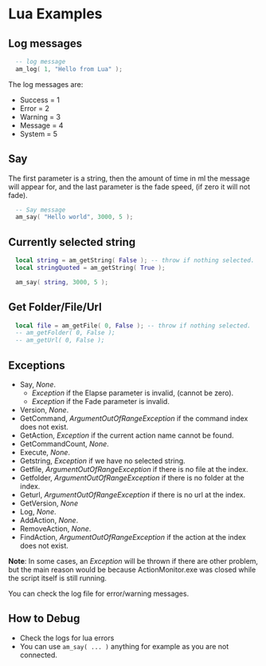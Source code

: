 # Lua Examples

## Log messages

```lua
  -- log message
  am_log( 1, "Hello from Lua" );
```

The log messages are:

- Success = 1
- Error = 2
- Warning = 3
- Message = 4
- System = 5

## Say

The first parameter is a string, then the amount of time in ml the message will appear for, and the last parameter is the fade speed, (if zero it will not fade).

```lua
  -- Say message
  am_say( "Hello world", 3000, 5 );
```

## Currently selected string

```lua
  local string = am_getString( False ); -- throw if nothing selected.
  local stringQuoted = am_getString( True );

  am_say( string, 3000, 5 );
```

## Get Folder/File/Url

```lua
  local file = am_getFile( 0, False ); -- throw if nothing selected.
  -- am_getFolder( 0, False );
  -- am_getUrl( 0, False );
```

## Exceptions

- Say, *None*.
  - *Exception* if the Elapse parameter is invalid, (cannot be zero).
  - *Exception* if the Fade parameter is invalid.
- Version, *None*.
- GetCommand, *ArgumentOutOfRangeException* if the command index does not exist.
- GetAction, *Exception* if the current action name cannot be found.
- GetCommandCount, *None*.
- Execute, *None*.
- Getstring, *Exception* if we have no selected string.
- Getfile, *ArgumentOutOfRangeException* if there is no file at the index.
- Getfolder, *ArgumentOutOfRangeException* if there is no folder at the index.
- Geturl, *ArgumentOutOfRangeException* if there is no url at the index.
- GetVersion, *None*
- Log, *None*.
- AddAction, *None*.
- RemoveAction, *None*.
- FindAction, *ArgumentOutOfRangeException* if the action at the index does not exist.

**Note**: In some cases, an *Exception* will be thrown if there are other problem, but the main reason would be because ActionMonitor.exe was closed while the script itself is still running.

You can check the log file for error/warning messages.

## How to Debug

- Check the logs for lua errors
- You can use `am_say( ... )` anything for example as you are not connected.